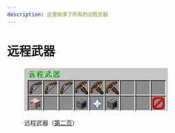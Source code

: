 ```yaml
---
description: 这里收录了所有的远程武器
---
```


# 远程武器

<figure><img src="../../../.gitbook/assets/image (2) (1).png" alt=""><figcaption><p>远程武器（<a href="../../../xin-shou-kuai-su-shang-shou/you-xi-liu-cheng/zhan-qian-zhun-bei/xi-tong-shang-dian.md">第二页</a>）</p></figcaption></figure>

